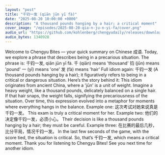 ```yaml
---
layout: "post"
title: "千钧一发 (qiān jūn yī fà)"
date: "2025-08-20 10:00:00 +0000"
description: "A thousand pounds hanging by a hair; a critical moment"
cover_image: "/episodes/2025-08-20-qia-n-ju-n-yi-fa/cover.png"
audio_url: "https://github.com/kohlenberg/chengyudaily/releases/download/v20250820-qia-n-ju-n-yi-fa/2025-08-20-qia-n-ju-n-yi-fa.mp3"
audio_bytes: 1340928
---
```


Welcome to Chengyu Bites — your quick summary on Chinese 成语. Today, we explore a phrase that describes being in a precarious situation.  The phrase is: 千钧一发, qiān jūn yī fà.  千 (qiān) means 'thousand'  钧 (jūn) means 'pound'  一 (yī) means 'one'  发 (fà) means 'hair'  Full idiom again: 千钧一发 (A thousand pounds hanging by a hair); it figuratively refers to being in a critical or dangerous situation.  Here’s the story behind it:  This idiom originates from ancient China, where a 'jūn' is a unit of weight. Imagine a heavy weight, like a thousand pounds, delicately balanced on a single hair. If that hair snaps, the weight falls, signifying the precariousness of the situation. Over time, this expression evolved into a metaphor for moments where everything hangs in the balance.  Example one: 这次考试对她来说真是千钧一发。  This exam is truly a critical moment for her.  Example two: 他们的决定像千钧一发，必须小心。  Their decision is like a thousand pounds hanging by a hair; they must be careful.  Example three: 在比赛的最后几秒，比分平局，情况千钧一发。  In the last few seconds of the game, with the score tied, the situation is critical.  So, that’s 千钧一发, which means a critical moment. Thank you for listening to Chengyu Bites! See you next time for another idiom.
